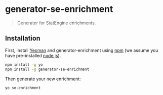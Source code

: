 # generator-se-enrichment
> Generator for StatEngine enrichments.

## Installation

First, install [Yeoman](http://yeoman.io) and generator-enrichment using [npm](https://www.npmjs.com/) (we assume you have pre-installed [node.js](https://nodejs.org/)).

```bash
npm install -g yo
npm install -g generator-se-enrichment
```

Then generate your new enrichment:

```bash
yo se-enrichment
```
